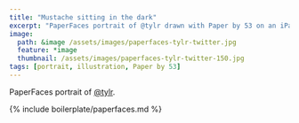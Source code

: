 ```yaml
---
title: "Mustache sitting in the dark"
excerpt: "PaperFaces portrait of @tylr drawn with Paper by 53 on an iPad."
image: 
  path: &image /assets/images/paperfaces-tylr-twitter.jpg 
  feature: *image
  thumbnail: /assets/images/paperfaces-tylr-twitter-150.jpg
tags: [portrait, illustration, Paper by 53]
---
```


PaperFaces portrait of [@tylr](https://twitter.com/tylr).

{% include boilerplate/paperfaces.md %}
